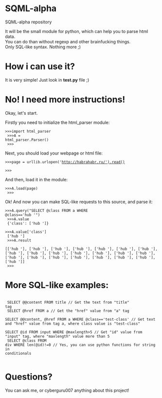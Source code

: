 SQML-alpha
==========

SQML-alpha repository


It will be the small module for python, which can help you to parse html data.<br>
You can do than without regexp and other brainfucking things. <br>
Only SQL-like syntax. Nothing more ;)<br>

How i can use it?
=================

It is very simple! Just look in <b>test.py</b> file ;)


No! I need more instructions!
=============================

Okay, let's start.

Firstly you need to initialize the html_parser module:<br>
<code><br>\>\>\>import html_parser<br>
\>\>\>A = html_parser.Parser()<br>
\>\>\>
</code>

Next, you should load your webpage or html file:<br>
<code><br>\>\>\>page = urllib.urlopen('http://habrahabr.ru/').read()<br>
\>\>\>
</code>

And then, load it in the module:<br>
<code><br>\>\>\>A.load(page)<br>
\>\>\>
</code>

Ok! And now you can make SQL-like requests to this source, and parse it:<br>
<code><br>\>\>\>A.query("SELECT @class FROM a WHERE @class=='hub '")<br>
\>\>\>A.value<br>
{'class': ['hub ']}<br>
\>\>\>A.value['class']<br>
['hub ']<br>
\>\>\>A.result<br>
[['hub '], ['hub '], ['hub '], ['hub '], ['hub '], ['hub '], ['hub '], ['hub '], ['hub '], ['hub '], ['hub '], ['hub '],
 ['hub '], ['hub '], ['hub '], ['hub '], ['hub '], ['hub '], ['hub '], ['hub '], ['hub '], ['hub ']]<br>
\>\>\>
</code>


More SQL-like examples:
=======================

<code><br>
SELECT @@content FROM title // Get the text from "title" tag<br>
SELECT @href FROM a // Get the "href" value from "a" tag<br>
SELECT @@content, @href FROM a WHERE @class=='test-class' // Get text and "href" value from tag a, where class value is "test-class"<br>
SELECT @id FROM input WHERE @maxlength>5 // Get "id" value from "input" tag, where "maxlength" value more than 5<br>
SELECT @class FROM div WHERE len(@id)!=0 // Yes, you can use python functions for string in conditionals<br>
</code>

Questions?
==========

You can ask me, or cyberguru007 anything about this project!